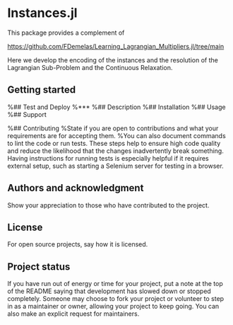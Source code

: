 # Instances.jl

This package provides a complement of 

https://github.com/FDemelas/Learning_Lagrangian_Multipliers.jl/tree/main

Here we develop the encoding of the instances and the resolution of the Lagrangian Sub-Problem and the Continuous Relaxation.

## Getting started

%## Test and Deploy
%***
%## Description
%## Installation
%## Usage
%## Support


%## Contributing
%State if you are open to contributions and what your requirements are for accepting them.
%You can also document commands to lint the code or run tests. These steps help to ensure high code quality and reduce the likelihood that the changes inadvertently break something. Having instructions for running tests is especially helpful if it requires external setup, such as starting a Selenium server for testing in a browser.


## Authors and acknowledgment
Show your appreciation to those who have contributed to the project.

## License
For open source projects, say how it is licensed.

## Project status
If you have run out of energy or time for your project, put a note at the top of the README saying that development has slowed down or stopped completely. Someone may choose to fork your project or volunteer to step in as a maintainer or owner, allowing your project to keep going. You can also make an explicit request for maintainers.
